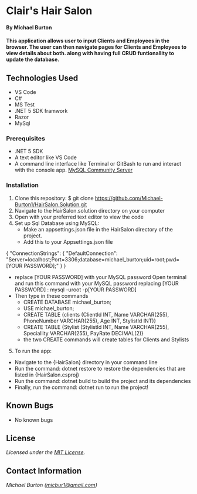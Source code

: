 # Clair's Hair Salon

#### By Michael Burton

#### This application allows user to input Clients and Employees in the browser. The  user can then  navigate pages for Clients and Employees to view details about both. along with having full CRUD funtionallity to update the database.

## Technologies Used

* VS Code
* C#
* MS Test
* .NET 5 SDK framwork
* Razor
* MySql


### Prerequisites

* .NET 5 SDK
* A text editor like VS Code
* A command line interface like Terminal or GitBash to run and interact with the console app.
[MySQL Community Server](https://dev.mysql.com/downloads/file/?id=484914)

### Installation

1. Clone this repository: $ git clone https://github.com/Michael-Burton1/HairSalon.Solution.git
2. Navigate to the HairSalon.solution directory on your computer
3. Open with your preferred text editor to view the code 
4. Set up Sql Database using MySQL:
    * Make an appsettings.json file in the HairSalon directory of the project.
    * Add this to your Appsettings.json file


  {
  "ConnectionStrings": {
    "DefaultConnection": "Server=localhost;Port=3306;database=michael_burton;uid=root;pwd=[YOUR PASSWORD];"
    }
  }

* replace [YOUR PASSWORD] with your MySQL password
Open terminal and run this command with your MySQL password replacing [YOUR PASSWORD] : mysql -uroot -p[YOUR PASSWORD]
* Then type in these commands
  * CREATE DATABASE michael_burton;
  * USE michael_burton;
  * CREATE TABLE {clients (ClientId INT, Name VARCHAR(255), PhoneNumber VARCHAR(255), Age INT, StylistId INT)}
  * CREATE TABLE {Stylist (StylistId INT, Name VARCHAR(255), Speciallity VARCHAR(255), PayRate DECIMAL(2)}
  * the two CREATE commands will create tables for Clients and Stylists


5. To run the app:
  * Navigate to the {HairSalon} directory in your command line
  * Run the command: dotnet restore  to restore the dependencies that are listed in {HairSalon.csproj}
  * Run the command: dotnet build   to build the project and its dependencies   
  * Finally, run the command: dotnet run   to run the project!
  


## Known Bugs

* No known bugs

## License

_Licensed under the [MIT License](LICENSE)._

## Contact Information

_Michael Burton (micbur1@gmail.com)_
